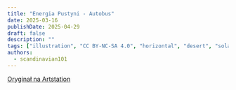 ```yaml
---
title: "Energia Pustyni - Autobus"
date: 2025-03-16
publishDate: 2025-04-29
draft: false
description: ""
tags: ["illustration", "CC BY-NC-SA 4.0", "horizontal", "desert", "solar", "infrastructure", "transport"]
authors:
  - scandinavian101
---
```


[Oryginał na Artstation](https://www.artstation.com/artwork/0l5BwV)
